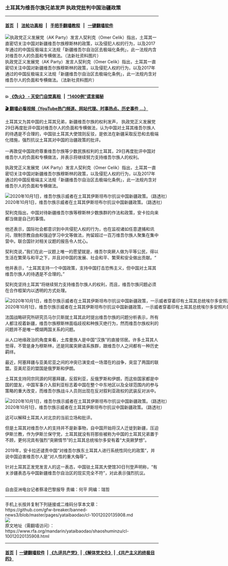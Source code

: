 ### 土耳其为维吾尔族兄弟发声    执政党批判中国治疆政策     
------------------------

#### [首页](https://github.com/gfw-breaker/banned-news3/blob/master/README.md) &nbsp;&nbsp;|&nbsp;&nbsp; [法轮功真相](https://github.com/begood0513/basic/blob/master/README.md)  &nbsp;&nbsp;|&nbsp;&nbsp; [手把手翻墙教程](https://github.com/gfw-breaker/guides/wiki)  &nbsp;&nbsp;|&nbsp;&nbsp; [一键翻墙软件](https://github.com/gfw-breaker/nogfw/blob/master/README.md)  



<div id="headerimg">
 <img alt="执政党正义发展党（AK Party）发言人契利克（Omer Celik）指出，土耳其一直密切关注中国对新疆维吾尔族穆斯林的政策，以及侵犯人权的行为，以及2017年通过的中国反极端主义法规「新疆维吾尔自治区去极端化条例」，此一法规内含对维吾尔人的负面和专横做法。（法新社资料图片）" src="https://www.rfa.org/mandarin/yataibaodao/shaoshuminzu/cl-10012020135908.html/000_RM7T8.jpg/@@images/da2c32d6-fe86-48d2-9079-0de5cee5eb5d.jpeg" title="执政党正义发展党（AK Party）发言人契利克（Omer Celik）指出，土耳其一直密切关注中国对新疆维吾尔族穆斯林的政策，以及侵犯人权的行为，以及2017年通过的中国反极端主义法规「新疆维吾尔自治区去极端化条例」，此一法规内含对维吾尔人的负面和专横做法。（法新社资料图片）"/>
 <div id="headerimgcontents">
  <div id="headerimgcaption">
   <span>
    执政党正义发展党（AK Party）发言人契利克（Omer Celik）指出，土耳其一直密切关注中国对新疆维吾尔族穆斯林的政策，以及侵犯人权的行为，以及2017年通过的中国反极端主义法规「新疆维吾尔自治区去极端化条例」，此一法规内含对维吾尔人的负面和专横做法。（法新社资料图片）
   </span>
   <!-- zoomattribute -->
  </div>
  <!-- headerimgcaption -->
 </div>
 <!-- headerimagecontents -->
</div>

<hr/>


#### 💥 [《伪火》 - 天安门自焚真相 ](http://158.247.195.190:10000/videos/blog/weihuo.html)&nbsp; |&nbsp; [“1400例”谎言揭秘  ](http://158.247.195.190:10000/videos/blog/jiexi1400.html)

#### [ 🎬  翻墙必看视频（YouTube热门频道、网站代理、时事热点、历史事件 ...）](https://github.com/gfw-breaker/links/blob/master/banned.md)

<div id="storytext">
 <div>
  <div class="slot_header">
  </div>
 </div>
 <p>
 </p>
 <p>
  土耳其又为其中国的土耳其兄弟，新疆维吾尔族的权利发声， 执政党正义发展党29日再度批评中国对维吾尔人的负面和专横做法，认为中国对土耳其维吾尔族人的待遇是不合理的，中国驻土耳其大使馆则反驳，是依法在新疆采取反恐和去极端化措施，强烈抗议土耳其对中国的治疆政策的批评。
  <br/>
  <br/>
  一再敦促中国政府尊重维吾尔族等少数民族权利的土耳其，29日再度批评中国对维吾尔人的负面和专横做法，并表示将继续努力支持维吾尔族人的权利。
 </p>
 <p>
 </p>
 <p>
 </p>
 <p>
  执政党正义发展党（AK Party）发言人契利克（Omer Celik）指出，土耳其一直密切关注中国对新疆维吾尔族穆斯林的政策，以及侵犯人权的行为，以及2017年通过的中国反极端主义法规「新疆维吾尔自治区去极端化条例」，此一法规内含对维吾尔人的负面和专横做法。
 </p>
 <p>
 </p>
 <p>
  <div class="image-inline captioned" style="width:1500px;">
   <div style="width:1500px;">
    <img alt="2020年10月1日，维吾尔族示威者在土耳其伊斯坦布尔抗议中国新疆政策。（路透社）" src="https://www.rfa.org/mandarin/yataibaodao/shaoshuminzu/cl-10012020135908.html/2020-10-01T114951Z_1444454967_RC2N9J9X7LBY_RTRMADP_3_CHINA-XINJIANG-TURKEY.jpg" title="2020年10月1日，维吾尔族示威者在土耳其伊斯坦布尔抗议中国新疆政策。（路透社）"/>
   </div>
   <div class="image-caption">
    <span style="width:1500px;">
     2020年10月1日，维吾尔族示威者在土耳其伊斯坦布尔抗议中国新疆政策。（路透社）
    </span>
    <span class="copyright">
    </span>
   </div>
  </div>
 </p>
 <p>
  契利克指出，中国对待新疆维吾尔族等穆斯林少数族群的作法和政策，安卡拉向来都当做是自己的事情。
 </p>
 <p>
  他还表示，国际社会都意识到中共侵犯人权的行为，也在监视诸如任意逮捕和讯问，限制宗教自由和强迫学习中文等做法，拘留超过一百万维吾尔族人聚集在集中营中。联合国针对相关议题的报告令人忧心。
 </p>
 <p>
  契利克说，”我们在此一议题上唯一的愿望就是，维吾尔突厥人做为平等公民，得以生活在繁荣与和平之下，并且对中国的发展、社会和平、繁荣和安全做出贡献。“
 </p>
 <p>
  他并表示，“土耳其支持一个中国政策，支持中国打击恐怖主义，但中国对土耳其维吾尔族人的待遇是不合理的。”
 </p>
 <p>
  契利克坚持土耳其“将继续努力支持维吾尔族人的权利，而且，维吾尔族问题必须在合作框架内以透明的方式处理。
 </p>
 <p>
 </p>
 <p>
  <div class="image-inline captioned" style="width:1500px;">
   <div style="width:1500px;">
    <img alt="2020年10月1日，维吾尔族示威者在土耳其伊斯坦布尔抗议中国新疆政策，一示威者穿着印有土耳其总统埃尔多安照片的T恤衫。（路透社） " src="https://www.rfa.org/mandarin/yataibaodao/shaoshuminzu/cl-10012020135908.html/2020-10-01T114953Z_797140411_RC2N9J9Y3GNF_RTRMADP_3_CHINA-XINJIANG-TURKEY.jpg" title="2020年10月1日，维吾尔族示威者在土耳其伊斯坦布尔抗议中国新疆政策，一示威者穿着印有土耳其总统埃尔多安照片的T恤衫。（路透社） "/>
   </div>
   <div class="image-caption">
    <span style="width:1500px;">
     2020年10月1日，维吾尔族示威者在土耳其伊斯坦布尔抗议中国新疆政策，一示威者穿着印有土耳其总统埃尔多安照片的T恤衫。（路透社）
    </span>
    <span class="copyright">
    </span>
   </div>
  </div>
 </p>
 <p>
  法国战略研究所研究员马尔贝斯就土耳其此时提出维吾尔族的问题分析表示，所有人都注视着新疆，维吾尔族穆斯林面临歧视和种族灭绝行为，然而维吾尔族权利的问题并不是唯一模煳两国关系的问题。
 </p>
 <p>
  从人口地缘政治的角度来看，土库曼族人是中国“汉族”的直接邻居。许多土耳其人觉得，不管是身为穆斯林，还是同属突厥语系族群，跟维吾尔人之间都有一种历史羁绊。
 </p>
 <p>
  最近，阿塞拜疆与亚美尼亚之间的冲突已演变成一场潜在的战争，突显了两国的联盟。亚美尼亚的盟国是俄罗斯和伊朗。
 </p>
 <p>
  土耳其支持同宗同源的阿塞拜疆，反叙利亚，反俄罗斯和伊朗，而这些国家都是中国的盟友，中国军事介入叙利亚标志着中国在整个中东地区以及全球范围内的参与策略的重大改变，而维吾尔族战斗人员则出现在反对叙利亚政权的武装反对派中。
 </p>
 <p>
 </p>
 <p>
  <div class="image-inline captioned" style="width:1500px;">
   <div style="width:1500px;">
    <img alt="2020年10月1日，维吾尔族示威者在土耳其伊斯坦布尔抗议中国新疆政策。（路透社）" src="https://www.rfa.org/mandarin/yataibaodao/shaoshuminzu/cl-10012020135908.html/2020-10-01T114952Z_1070092588_RC2N9J9LMU9T_RTRMADP_3_CHINA-XINJIANG-TURKEY.jpg" title="2020年10月1日，维吾尔族示威者在土耳其伊斯坦布尔抗议中国新疆政策。（路透社）"/>
   </div>
   <div class="image-caption">
    <span style="width:1500px;">
     2020年10月1日，维吾尔族示威者在土耳其伊斯坦布尔抗议中国新疆政策。（路透社）
    </span>
    <span class="copyright">
    </span>
   </div>
  </div>
 </p>
 <p>
  这可以解释土耳其人对北京的当前立场和批评。
 </p>
 <p>
  但是土耳其对维吾尔人的支持并不是新事物，自中国开始将汉人迁徙到新疆，压迫伊斯兰教，作为伊斯兰保守党，土耳其就没有将那些被称为中国的土耳其兄弟置于不顾，更何况具有强烈“突厥情节”的土耳其总统埃尔多安有着“大突厥梦想”。
 </p>
 <p>
  2019年，安卡拉还谴责中国“对维吾尔族东土耳其人进行系统性同化的政策”，并说中国迫害维吾尔人是“对人性的重大侮辱”。
 </p>
 <p>
  针对土耳其正发党发言人的这一表态，中国驻土耳其大使馆30日刊登声明称，“有关涉疆表态与中国新疆维吾尔自治区的现实完全不符”，对此表示强烈抗议。
  <br/>
  <br/>
  <br/>
  自由亚洲电台记者蔡凌巴黎报导 责编：何平 网编：瑞哲
 </p>
 <div>
 </div>
 <div>
 </div>
 <div>
 </div>
</div>

<hr/>
手机上长按并复制下列链接或二维码分享本文章：<br/>
https://github.com/gfw-breaker/banned-news3/blob/master/pages/yataibaodao/cl-10012020135908.md <br/>
<a href='https://github.com/gfw-breaker/banned-news3/blob/master/pages/yataibaodao/cl-10012020135908.md'><img src='https://github.com/gfw-breaker/banned-news3/blob/master/pages/yataibaodao/cl-10012020135908.md.png'/></a> <br/>
原文地址（需翻墙访问）：https://www.rfa.org/mandarin/yataibaodao/shaoshuminzu/cl-10012020135908.html


------------------------
#### [首页](https://github.com/gfw-breaker/banned-news3/blob/master/README.md) &nbsp;|&nbsp; [一键翻墙软件](https://github.com/gfw-breaker/nogfw/blob/master/README.md) &nbsp;| [《九评共产党》](https://github.com/gfw-breaker/9ping.md/blob/master/README.md#九评之一评共产党是什么) | [《解体党文化》](https://github.com/gfw-breaker/jtdwh.md/blob/master/README.md) | [《共产主义的终极目的》](https://github.com/gfw-breaker/gczydzjmd.md/blob/master/README.md)


<img src='http://gfw-breaker.win/banned-news3/pages/yataibaodao/cl-10012020135908.md' width='0px' height='0px'/>